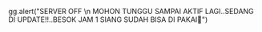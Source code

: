 gg.alert("SERVER OFF \n MOHON TUNGGU SAMPAI AKTIF LAGI..SEDANG DI UPDATE!!..BESOK JAM 1 SIANG SUDAH BISA DI PAKAI🙏")
